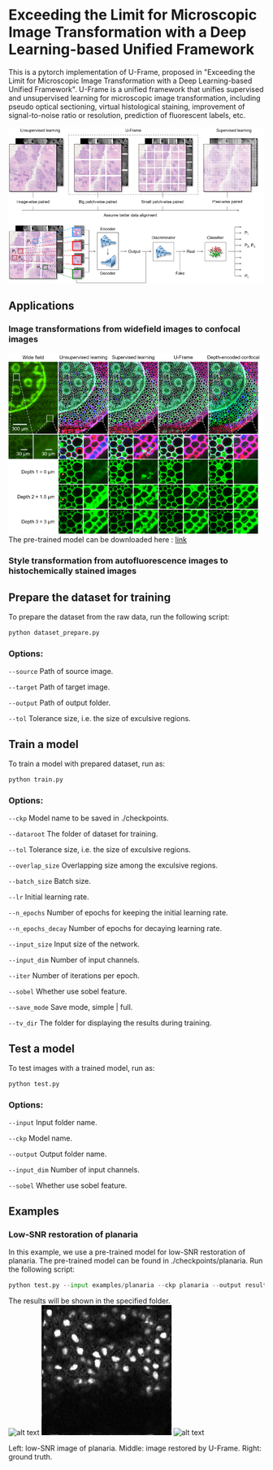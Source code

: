 # Exceeding the Limit for Microscopic Image Transformation with a Deep Learning-based Unified Framework   
This is a pytorch implementation of U-Frame, proposed in "Exceeding the Limit for Microscopic Image Transformation with a Deep Learning-based Unified Framework". U-Frame is a unified framework that unifies supervised and unsupervised learning for microscopic image transformation, including pseudo optical sectioning, virtual histological staining, improvement of signal-to-noise ratio or resolution, prediction of fluorescent labels, etc. 

![alt text](https://github.com/TABLAB-HKUST/U-Frame/blob/5716133a2923db79e19440841a843c5189156253/examples/fig%201.jpg)

## Applications
### Image transformations from widefield images to confocal images
![alt text](https://github.com/TABLAB-HKUST/U-Frame/blob/75238f78834a46b836d77428cc71552e65fd23e9/examples/confocal.jpg)
The pre-trained model can be downloaded here : [link]([https://drive.google.com/file/d/13fiLkuUmXAznJ76H5ZcOGBYWBOC4Aplq/view?usp=share_link])

### Style transformation from autofluorescence images to histochemically stained images


##  Prepare the dataset for training
To prepare the dataset from the raw data, run the following script:
```python
python dataset_prepare.py 
```
### Options:
```--source```	Path of source image.

```--target```	Path of target image.

```--output```	Path of output folder.

```--tol```	Tolerance size, i.e. the size of exculsive regions.


##  Train a model
To train a model with prepared dataset, run as:
```python
python train.py 
```

### Options:
```--ckp```	Model name to be saved in ./checkpoints.

```--dataroot```	The folder of dataset for training.

```--tol```	Tolerance size, i.e. the size of exculsive regions.

```--overlap_size```	Overlapping size among the exculsive regions.

```--batch_size```	Batch size.

```--lr```	Initial learning rate.

```--n_epochs```	Number of epochs for keeping the initial learning rate.

```--n_epochs_decay```	Number of epochs for decaying learning rate.

```--input_size```	Input size of the network.

```--input_dim```	Number of input channels.

```--iter```	Number of iterations per epoch.

```--sobel```	Whether use sobel feature.

```--save_mode```	Save mode, simple | full.

```--tv_dir```	The folder for displaying the results during training.

## Test a model
To test images with a trained model, run as:
```python
python test.py 
```
### Options:
```--input```	Input folder name.

```--ckp```	Model name.

```--output```	Output folder name.

```--input_dim```	Number of input channels.

```--sobel```	Whether use sobel feature.

## Examples
### Low-SNR restoration of planaria
In this example, we use a pre-trained model for low-SNR restoration of planaria. The pre-trained model can be found in ./checkpoints/planaria. Run the following script:
```python
python test.py --input examples/planaria --ckp planaria --output results/planaria --input_dim 1
```
The results will be shown in the specified folder.                
![alt text](https://github.com/TABLAB-HKUST/WeCREST/blob/bb34aa78773ad8c65ea3c415cca6347ade56e65e/examples/planaria/input.png)
![alt text](https://github.com/weixingdai/CMIT/blob/94d5b8cc787bdf0c04446403c4d1c1f6f71c36cd/results/planaria/fake_cmit_input.png)
![alt text](https://github.com/TABLAB-HKUST/WeCREST/blob/c60dd08b52062b885b0190bef5133f7b473ce18f/examples/planaria%20ground%20truth/gt.png)

Left: low-SNR image of planaria. Middle: image restored by U-Frame.  Right:  ground truth.

